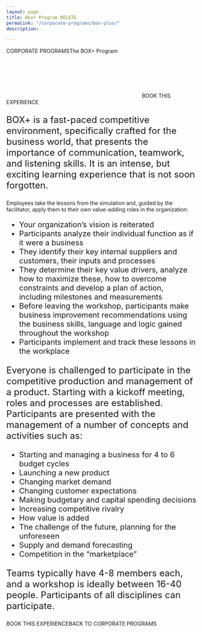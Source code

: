 ```yaml
---
layout: page
title: Box+ Program DELETE
permalink: "/corporate-programs/box-plus/"
description: 

---
```

CORPORATE PROGRAMSThe BOX+ Program<span style="color: #ffffff;">The BOX+ entrepreneurship program is a carefully constructed full or half day entrepreneurship mindset training that gives participants–both intellectually and emotionally–the experience of what it really takes to start and build a business.</span><span style="color: #ffffff;">Participants are led through an imaginary 4 to 6 months in the development of a new business and are faced with competition from other groups all developing products in the same market. Leaders will rise to the surface but quickly find that team cooperation trumps individual brilliance.</span>BOOK THIS EXPERIENCE
<p style="font-size: 24px;">BOX+ is a fast-paced competitive environment, specifically crafted for the business world, that presents the importance of communication, teamwork, and listening skills. It is an intense, but exciting learning experience that is not soon forgotten.</p>
Employees take the lessons from the simulation and, guided by the facilitator, apply them to their own value-adding roles in the organization:
<ul style="font-size: 20px;">
 	<li style="font-weight: 400;"><span style="font-weight: 400;">Your organization’s vision is reiterated</span></li>
 	<li style="font-weight: 400;"><span style="font-weight: 400;">Participants analyze their individual function as if it were a business</span></li>
 	<li style="font-weight: 400;"><span style="font-weight: 400;">They identify their key internal suppliers and customers, their inputs and processes</span></li>
 	<li style="font-weight: 400;"><span style="font-weight: 400;">They determine their key value drivers, analyze how to maximize these, how to overcome constraints and develop a plan of action, including milestones and measurements</span></li>
 	<li>Before leaving the workshop, participants make business improvement recommendations using the business skills, language and logic gained throughout the workshop</li>
 	<li style="font-weight: 400;"><span style="font-weight: 400;">Participants implement and track these lessons in the workplace</span></li>
</ul>

<p style="font-size: 24px;">Everyone is challenged to participate in the competitive production and management of a product. Starting with a kickoff meeting, roles and processes are established. Participants are presented with the management of a number of concepts and activities such as:</p>

<ul style="font-size: 20px;">
 	<li style="font-weight: 400;"><span style="font-weight: 400;">Starting and managing a business for 4 to 6 budget cycles</span></li>
 	<li style="font-weight: 400;"><span style="font-weight: 400;">Launching a new product</span></li>
 	<li style="font-weight: 400;"><span style="font-weight: 400;">Changing market demand</span></li>
 	<li style="font-weight: 400;"><span style="font-weight: 400;">Changing customer expectations</span></li>
 	<li style="font-weight: 400;"><span style="font-weight: 400;">Making budgetary and capital spending decisions</span></li>
 	<li style="font-weight: 400;"><span style="font-weight: 400;">Increasing competitive rivalry</span></li>
 	<li style="font-weight: 400;"><span style="font-weight: 400;">How value is added</span></li>
 	<li style="font-weight: 400;"><span style="font-weight: 400;">The challenge of the future, planning for the unforeseen</span></li>
 	<li style="font-weight: 400;"><span style="font-weight: 400;">Supply and demand forecasting</span></li>
 	<li style="font-weight: 400;"><span style="font-weight: 400;">Competition in the “marketplace”</span></li>
</ul>

<p style="font-size: 24px;">Teams typically have 4-8 members each, and a workshop is ideally between 16-40 people. Participants of all disciplines can participate.</p>
BOOK THIS EXPERIENCEBACK TO CORPORATE PROGRAMS